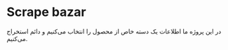 # Scrape bazar
در این پروژه ما اطلاعات یک دسته خاص از محصول را انتخاب می‌کنیم و دائم استخراج می‌کنیم. 
